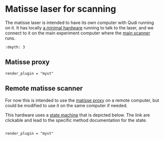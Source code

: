 # Matisse laser for scanning

The matisse laser is intended to have its own computer with Qudi running on it. It has locally [a minimal hardware](#qudi.hardware.laser.matisse.MatisseCommander) running to talk to the laser, and we connect to it on the main experiment computer where the [main scanner](#qudi.hardware.interfuse.remote_matisse_scanner.RemoteMatisseScanner) runs.

```{contents} Table of Contents
:depth: 3
``` 

## Matisse proxy

```{autodoc2-object} qudi.hardware.laser.matisse.MatisseCommander
render_plugin = "myst"
```

## Remote matisse scanner

For now this is intended to use the [matisse proxy](#qudi.hardware.laser.matisse.MatisseCommander) on a remote computer, but could be modified to use it on the same computer if needed.

This hardware uses a [state machine](../state-machines) that is depicted below. The link are clickable and lead to the specific method documentation for the state.

```{statemachine} qudi.hardware.interfuse.remote_matisse_scanner.RemoteMatisseScanner
```

```{autodoc2-object} qudi.hardware.interfuse.remote_matisse_scanner.RemoteMatisseScanner
render_plugin = "myst"
```
